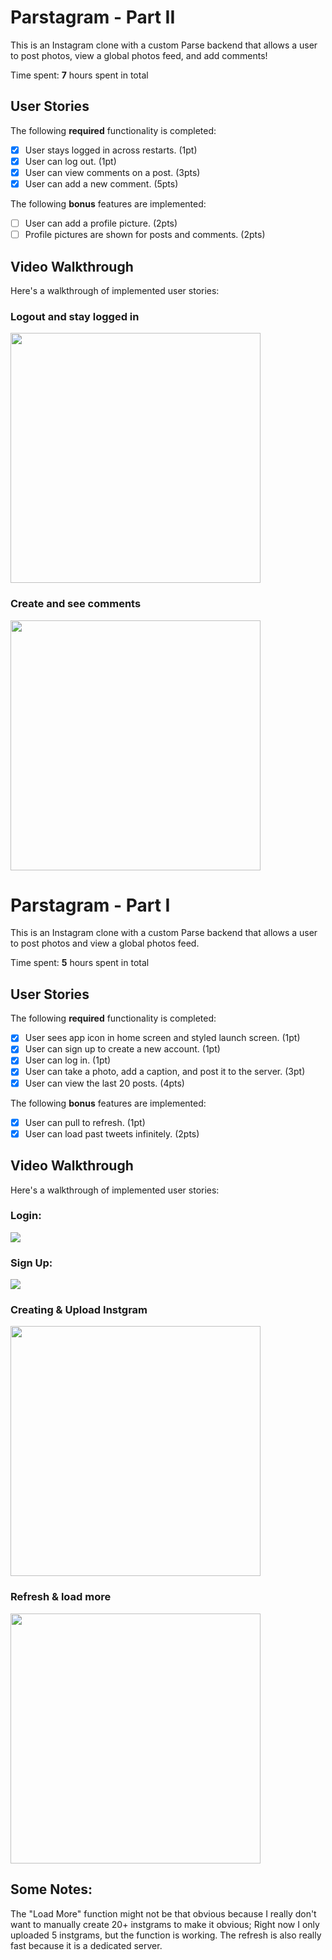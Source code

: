 # Parstagram - Part II

This is an Instagram clone with a custom Parse backend that allows a user to post photos, view a global photos feed, and add comments!

Time spent: **7** hours spent in total

## User Stories

The following **required** functionality is completed:

- [x] User stays logged in across restarts. (1pt)
- [x] User can log out. (1pt)
- [x] User can view comments on a post. (3pts)
- [x] User can add a new comment. (5pts)

The following **bonus** features are implemented:

- [ ] User can add a profile picture. (2pts)
- [ ] Profile pictures are shown for posts and comments. (2pts)

## Video Walkthrough

Here's a walkthrough of implemented user stories:
### Logout and stay logged in
<img src="./GIFs/Logout&Stay_Logged.gif" width="400px">

### Create and see comments
<img src="./GIFs/View&Make_Comment.gif" width="400px">


# Parstagram - Part I

This is an Instagram clone with a custom Parse backend that allows a user to post photos and view a global photos feed.

Time spent: **5** hours spent in total

## User Stories

The following **required** functionality is completed:

- [x] User sees app icon in home screen and styled launch screen. (1pt)
- [x] User can sign up to create a new account. (1pt)
- [x] User can log in. (1pt)
- [x] User can take a photo, add a caption, and post it to the server. (3pt)
- [x] User can view the last 20 posts. (4pts)

The following **bonus** features are implemented:

- [x] User can pull to refresh. (1pt)
- [x] User can load past tweets infinitely. (2pts)

## Video Walkthrough

Here's a walkthrough of implemented user stories:

### Login:
![](https://i.imgur.com/RQismqC.gif)

### Sign Up:
![](https://i.imgur.com/3jTqeiW.gif)

### Creating & Upload Instgram
<img src="./GIFs/CreateIns.gif" width="400px">

### Refresh & load more
<img src="./GIFs/Refresh.gif" width="400px">

## Some Notes:
The "Load More" function might not be that obvious because I really don't want to manually create 20+ instgrams to make it obvious; Right now I only uploaded 5 instgrams, but the function is working. The refresh is also really fast because it is a dedicated server.
